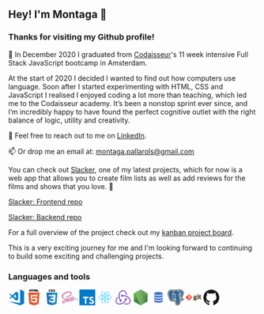 ## Hey! I'm Montaga 👋



### Thanks for visiting my Github profile! ###

🚀 In December 2020 I graduated from [Codaisseur](https://codaisseur.com/)'s 11 week intensive Full Stack JavaScript bootcamp in Amsterdam.

At the start of 2020 I decided I wanted to find out how computers use language. Soon after I started experimenting with HTML, CSS and JavaScript I realised I enjoyed coding a lot more than teaching, which led me to the Codaisseur academy. It’s been a nonstop sprint ever since, and I’m incredibly happy to have found the perfect cognitive outlet with the right balance of logic, utility and creativity.  


💬 Feel free to reach out to me on [LinkedIn](https://www.linkedin.com/in/montaga-pallarols/).

📫 Or drop me an email at: montaga.pallarols@gmail.com

You can check out [Slacker](https://slacker.netlify.app/), one of my latest projects, which for now is a web app that allows you to create film lists as well as add reviews for the films and shows that you love. 🎥

[Slacker: Frontend repo](https://github.com/montipallarols/slacker-client)

[Slacker: Backend repo](https://github.com/montipallarols/slacker-server)

For a full overview of the project check out my [kanban project board](https://github.com/users/montipallarols/projects/1).

This is a very exciting journey for me and I'm looking forward to continuing to build some exciting and challenging projects. 

### Languages and tools ###

<img height="32" width="32" src="https://raw.githubusercontent.com/github/explore/80688e429a7d4ef2fca1e82350fe8e3517d3494d/topics/visual-studio-code/visual-studio-code.png" /> <img height="32" width="32" src="https://raw.githubusercontent.com/github/explore/80688e429a7d4ef2fca1e82350fe8e3517d3494d/topics/html/html.png" /> <img height="32" width="32" src="https://raw.githubusercontent.com/github/explore/80688e429a7d4ef2fca1e82350fe8e3517d3494d/topics/css/css.png" /> <img height="32" width="32" src="https://raw.githubusercontent.com/github/explore/80688e429a7d4ef2fca1e82350fe8e3517d3494d/topics/sass/sass.png" /> <img height="32" width="32" src="https://raw.githubusercontent.com/github/explore/80688e429a7d4ef2fca1e82350fe8e3517d3494d/topics/typescript/typescript.png" /> <img height="32" width="32" src="https://raw.githubusercontent.com/github/explore/80688e429a7d4ef2fca1e82350fe8e3517d3494d/topics/react/react.png" /> <img height="32" width="32" src="https://raw.githubusercontent.com/github/explore/80688e429a7d4ef2fca1e82350fe8e3517d3494d/topics/redux/redux.png" /> <img height="32" width="32" src="https://raw.githubusercontent.com/github/explore/80688e429a7d4ef2fca1e82350fe8e3517d3494d/topics/nodejs/nodejs.png" /> <img height="32" width="32" src="https://raw.githubusercontent.com/github/explore/80688e429a7d4ef2fca1e82350fe8e3517d3494d/topics/sql/sql.png" /> <img height="32" width="32" src="https://raw.githubusercontent.com/github/explore/80688e429a7d4ef2fca1e82350fe8e3517d3494d/topics/postgresql/postgresql.png" /> <img height="32" width="32" src="https://raw.githubusercontent.com/github/explore/80688e429a7d4ef2fca1e82350fe8e3517d3494d/topics/git/git.png" /> <img height="32" width="32" src="https://raw.githubusercontent.com/github/explore/78df643247d429f6cc873026c0622819ad797942/topics/github/github.png" /> 









